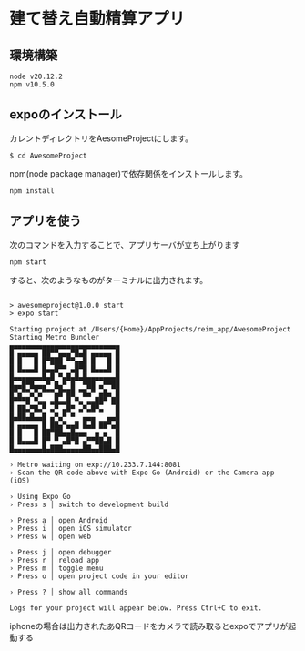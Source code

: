 # 建て替え自動精算アプリ

## 環境構築

```
node v20.12.2
npm v10.5.0
```

## expoのインストール
カレントディレクトリをAesomeProjectにします。
```
$ cd AwesomeProject 
```


npm(node package manager)で依存関係をインストールします。
```
npm install
```

## アプリを使う
次のコマンドを入力することで、アプリサーバが立ち上がります
```
npm start
```

すると、次のようなものがターミナルに出力されます。

```

> awesomeproject@1.0.0 start
> expo start

Starting project at /Users/{Home}/AppProjects/reim_app/AwesomeProject
Starting Metro Bundler
▄▄▄▄▄▄▄▄▄▄▄▄▄▄▄▄▄▄▄▄▄▄▄▄▄▄▄
█ ▄▄▄▄▄ ██▀▀▄▄▄▀█▄█ ▄▄▄▄▄ █
█ █   █ █▀███ ▀▀▄▄█ █   █ █
█ █▄▄▄█ █▄▄█▀▀ ▄█▀█ █▄▄▄█ █
█▄▄▄▄▄▄▄█▄█ ▀▄█▄█▄█▄▄▄▄▄▄▄█
█▄▄█▀█▄▄▄▀ █▄▀ █  ▀██ ▄▀▀██
█▀▄▀▀▄▀▄▀▀▀▄█▀██ ▀█▄▀ ▄█▄ █
█▀▀▀█ ▀▄▄ ▄█▄▄█ ▀▄ ▄▄██▀ ██
█ ██▄▀█▄▀ ▄▀ ▄█▀ ▄▀▄█▀▄   █
█▄██▄█▄▄█ ▄▀▄▀ ▀  ▄▄▄   ▄▄█
█ ▄▄▄▄▄ █ ██▄▀▄▄█ █▄█ ██▀▄█
█ █   █ ██▀██▄▄█▄▄▄  ▄ ▄  █
█ █▄▄▄█ █▀ ▀ ▄█▀█ ▄▀▀██▄█ █
█▄▄▄▄▄▄▄█▄███▄▄▄▄▄██▄▄███▄█

› Metro waiting on exp://10.233.7.144:8081
› Scan the QR code above with Expo Go (Android) or the Camera app (iOS)

› Using Expo Go
› Press s │ switch to development build

› Press a │ open Android
› Press i │ open iOS simulator
› Press w │ open web

› Press j │ open debugger
› Press r │ reload app
› Press m │ toggle menu
› Press o │ open project code in your editor

› Press ? │ show all commands

Logs for your project will appear below. Press Ctrl+C to exit.

```

iphoneの場合は出力されたあQRコードをカメラで読み取るとexpoでアプリが起動する